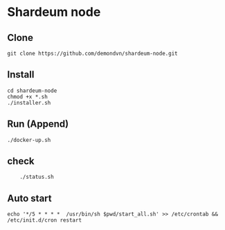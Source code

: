# Shardeum node
## Clone
	git clone https://github.com/demondvn/shardeum-node.git
## Install
	cd shardeum-node
	chmod +x *.sh
	./installer.sh

## Run (Append)
	./docker-up.sh

## check
        ./status.sh


## Auto start
	echo '*/5 * * * *  /usr/bin/sh $pwd/start_all.sh' >> /etc/crontab && /etc/init.d/cron restart
